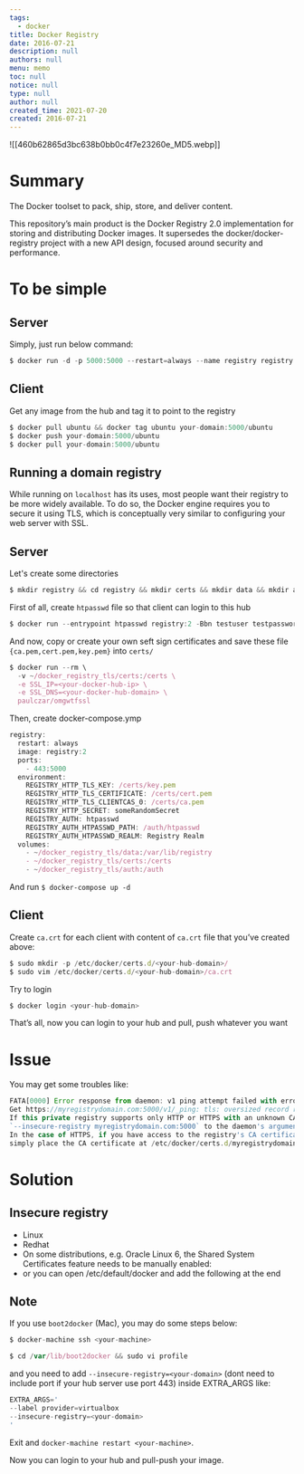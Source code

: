 ```yaml
---
tags: 
  - docker
title: Docker Registry
date: 2016-07-21
description: null
authors: null
menu: memo
toc: null
notice: null
type: null
author: null
created_time: 2021-07-20
created: 2016-07-21
---
```


![[460b62865d3bc638b0bb0c4f7e23260e_MD5.webp]]


# Summary

The Docker toolset to pack, ship, store, and deliver content.

This repository’s main product is the Docker Registry 2.0 implementation for storing and distributing Docker images. It supersedes the docker/docker-registry project with a new API design, focused around security and performance.

# To be simple

## Server

Simply, just run below command:

```javascript
$ docker run -d -p 5000:5000 --restart=always --name registry registry:2
```


## Client

Get any image from the hub and tag it to point to the registry

```javascript
$ docker pull ubuntu && docker tag ubuntu your-domain:5000/ubuntu
$ docker push your-domain:5000/ubuntu
$ docker pull your-domain:5000/ubuntu
```

## Running a domain registry

While running on `localhost` has its uses, most people want their registry to be more widely available. To do so, the Docker engine requires you to secure it using TLS, which is conceptually very similar to configuring your web server with SSL.

## Server

Let's create some directories

```javascript
$ mkdir registry && cd registry && mkdir certs && mkdir data && mkdir auth
```


First of all, create `htpasswd` file so that client can login to this hub

```javascript
$ docker run --entrypoint htpasswd registry:2 -Bbn testuser testpassword > auth/htpasswd
```


And now, copy or create your own seft sign certificates and save these file `{ca.pem,cert.pem,key.pem}` into `certs/`

```javascript
$ docker run --rm \
  -v ~/docker_registry_tls/certs:/certs \
  -e SSL_IP=<your-docker-hub-ip> \
  -e SSL_DNS=<your-docker-hub-domain> \
  paulczar/omgwtfssl
```


Then, create docker-compose.ymp

```javascript
registry:
  restart: always
  image: registry:2
  ports:
    - 443:5000
  environment:
    REGISTRY_HTTP_TLS_KEY: /certs/key.pem
    REGISTRY_HTTP_TLS_CERTIFICATE: /certs/cert.pem
    REGISTRY_HTTP_TLS_CLIENTCAS_0: /certs/ca.pem
    REGISTRY_HTTP_SECRET: someRandomSecret
    REGISTRY_AUTH: htpasswd
    REGISTRY_AUTH_HTPASSWD_PATH: /auth/htpasswd
    REGISTRY_AUTH_HTPASSWD_REALM: Registry Realm
  volumes:
    - ~/docker_registry_tls/data:/var/lib/registry
    - ~/docker_registry_tls/certs:/certs
    - ~/docker_registry_tls/auth:/auth
```


And run `$ docker-compose up -d`

## Client

Create `ca.crt` for each client with content of `ca.crt` file that you’ve created above:

```javascript
$ sudo mkdir -p /etc/docker/certs.d/<your-hub-domain>/
$ sudo vim /etc/docker/certs.d/<your-hub-domain>/ca.crt
```


Try to login

```javascript
$ docker login <your-hub-domain>
```


That’s all, now you can login to your hub and pull, push whatever you want

# Issue

You may get some troubles like:

```javascript
FATA[0000] Error response from daemon: v1 ping attempt failed with error:
Get https://myregistrydomain.com:5000/v1/_ping: tls: oversized record received with length 20527.
If this private registry supports only HTTP or HTTPS with an unknown CA certificate,please add
`--insecure-registry myregistrydomain.com:5000` to the daemon's arguments.
In the case of HTTPS, if you have access to the registry's CA certificate, no need for the flag;
simply place the CA certificate at /etc/docker/certs.d/myregistrydomain.com:5000/ca.crt
```


# Solution

## Insecure registry

* Linux
* Redhat
* On some distributions, e.g. Oracle Linux 6, the Shared System Certificates feature needs to be manually enabled:
* or you can open /etc/default/docker and add the following at the end

## Note

If you use `boot2docker` (Mac), you may do some steps below:

```javascript
$ docker-machine ssh <your-machine>
```

```javascript
$ cd /var/lib/boot2docker && sudo vi profile
```


and you need to add `--insecure-registry=<your-domain>` (dont need to include port if your hub server use port 443) inside EXTRA_ARGS like:

```javascript
EXTRA_ARGS='
--label provider=virtualbox
--insecure-registry=<your-domain>
'
```


Exit and `docker-machine restart <your-machine>`.


Now you can login to your hub and pull-push your image.
